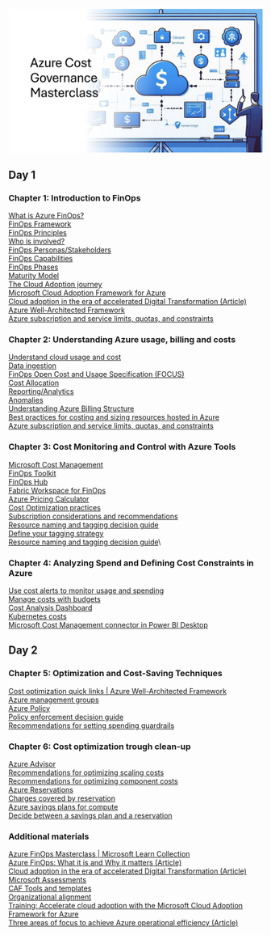 ![Azure Cost Governance Masterclass](Pic/AzFinOpsMasterclass.jpg)
## Day 1
### Chapter 1: Introduction to FinOps
[What is Azure FinOps?](https://learn.microsoft.com/cloud-computing/finops/overview?WT.mc_id=AZ-MVP-5002880)\
[FinOps Framework](https://www.finops.org/framework/)\
[FinOps Principles](https://learn.microsoft.com/cloud-computing/finops/framework/finops-framework?WT.mc_id=AZ-MVP-5002880#principles)\
[Who is involved?](https://www.finops.org/framework/personas/)\
[FinOps Personas/Stakeholders](https://www.finops.org/framework/personas/)\
[FinOps Capabilities](https://learn.microsoft.com/en-us/cloud-computing/finops/framework/capabilities?WT.mc_id=AZ-MVP-5002880)\
[FinOps Phases](https://www.finops.org/framework/phases/)\
[Maturity Model](https://www.finops.org/framework/maturity-model/)\
[The Cloud Adoption journey](https://azure.microsoft.com/solutions/cloud-enablement/cloud-adoption-framework/?WT.mc_id=AZ-MVP-5002880#cloud-adoption-journey)\
[Microsoft Cloud Adoption Framework for Azure](https://learn.microsoft.com/azure/cloud-adoption-framework/overview?WT.mc_id=AZ-MVP-5002880)\
[Cloud adoption in the era of accelerated Digital Transformation (Article)](https://www.ituziast.com/index.php/2020/04/17/cloud-adoption-in-the-era-of-accelerated-digital-transformation-part-1/)\
[Azure Well-Architected Framework](https://learn.microsoft.com/azure/architecture/framework?WT.mc_id=AZ-MVP-5002880)\
[Azure subscription and service limits, quotas, and constraints](https://learn.microsoft.com/azure/azure-resource-manager/management/azure-subscription-service-limits?WT.mc_id=AZ-MVP-5002880)
### Chapter 2: Understanding Azure usage, billing and costs
[Understand cloud usage and cost](https://learn.microsoft.com/en-us/cloud-computing/finops/framework/understand/understand-cloud-usage-cost)\
[Data ingestion](https://learn.microsoft.com/cloud-computing/finops/framework/understand/ingestion?WT.mc_id=AZ-MVP-5002880)\
[FinOps Open Cost and Usage Specification (FOCUS)](https://learn.microsoft.com/en-us/cloud-computing/finops/focus/what-is-focus?WT.mc_id=AZ-MVP-5002880)\
[Cost Allocation](https://learn.microsoft.com/cloud-computing/finops/framework/understand/allocation?WT.mc_id=AZ-MVP-5002880)\
[Reporting/Analytics](https://learn.microsoft.com/cloud-computing/finops/framework/understand/reporting?WT.mc_id=AZ-MVP-5002880)\
[Anomalies](https://learn.microsoft.com/cloud-computing/finops/framework/understand/anomalies?WT.mc_id=AZ-MVP-5002880)\
[Understanding Azure Billing Structure](https://learn.microsoft.com/azure/cost-management-billing/costs/cost-allocation-introduction?WT.mc_id=AZ-MVP-5002880)\
[Best practices for costing and sizing resources hosted in Azure](https://learn.microsoft.com/azure/cloud-adoption-framework/govern/cost-management/best-practices?WT.mc_id=AZ-MVP-5002880)\
[Azure subscription and service limits, quotas, and constraints](https://learn.microsoft.com/azure/azure-resource-manager/management/azure-subscription-service-limits?WT.mc_id=AZ-MVP-5002880)
### Chapter 3: Cost Monitoring and Control with Azure Tools
[Microsoft Cost Management](https://learn.microsoft.com/azure/cost-management-billing/costs/overview-cost-management?WT.mc_id=AZ-MVP-5002880)\
[FinOps Toolkit](https://learn.microsoft.com/en-us/cloud-computing/finops/toolkit/finops-toolkit-overview?WT.mc_id=AZ-MVP-5002880)\
[FinOps Hub](https://microsoft.github.io/finops-toolkit)\
[Fabric Workspace for FinOps](https://learn.microsoft.com/en-us/cloud-computing/finops/fabric/create-fabric-workspace-finops?WT.mc_id=AZ-MVP-5002880)\
[Azure Pricing Calculator](https://azure.microsoft.com/en-us/pricing/calculator?WT.mc_id=AZ-MVP-5002880)\
[Cost Optimization practices](https://learn.microsoft.com/azure/cost-management-billing/costs/cost-mgt-best-practices?WT.mc_id=AZ-MVP-5002880#act-to-optimize)\
[Subscription considerations and recommendations](https://learn.microsoft.com/azure/cloud-adoption-framework/ready/landing-zone/design-area/resource-org-subscriptions?WT.mc_id=AZ-MVP-5002880)\
[Resource naming and tagging decision guide](https://learn.microsoft.com/azure/cloud-adoption-framework/ready/azure-best-practices/resource-naming-and-tagging-decision-guide?WT.mc_id=AZ-MVP-5002880)\
[Define your tagging strategy](https://learn.microsoft.com/azure/cloud-adoption-framework/ready/azure-best-practices/resource-tagging?WT.mc_id=AZ-MVP-5002880)\
[Resource naming and tagging decision guide](https://learn.microsoft.com/azure/cloud-adoption-framework/ready/azure-best-practices/resource-naming-and-tagging-decision-guide?WT.mc_id=AZ-MVP-5002880)\
### Chapter 4: Analyzing Spend and Defining Cost Constraints in Azure
[Use cost alerts to monitor usage and spending](https://learn.microsoft.com/en-us/azure/cost-management-billing/costs/cost-mgt-alerts-monitor-usage-spending?WT.mc_id=AZ-MVP-5002880)\
[Manage costs with budgets](https://learn.microsoft.com/azure/cost-management-billing/manage/cost-management-budget-scenario?WT.mc_id=AZ-MVP-5002880)\
[Cost Analysis Dashboard](https://learn.microsoft.com/en-us/azure/cost-management-billing/costs/quick-acm-cost-analysis?WT.mc_id=AZ-MVP-5002880)\
[Kubernetes costs](https://learn.microsoft.com/azure/cost-management-billing/costs/view-kubernetes-costs?WT.mc_id=AZ-MVP-5002880)\
[Microsoft Cost Management connector in Power BI Desktop](https://learn.microsoft.com/power-bi/connect-data/desktop-connect-azure-cost-management?WT.mc_id=AZ-MVP-5002880)
## Day 2
### Chapter 5: Optimization and Cost-Saving Techniques
[Cost optimization quick links | Azure Well-Architected Framework](https://learn.microsoft.com/azure/well-architected/cost-optimization/?WT.mc_id=AZ-MVP-5002880)\
[Azure management groups](https://learn.microsoft.com/azure/governance/management-groups/overview?WT.mc_id=AZ-MVP-5002880)\
[Azure Policy](https://learn.microsoft.com/azure/governance/policy/overview?WT.mc_id=AZ-MVP-5002880)\
[Policy enforcement decision guide](https://learn.microsoft.com/azure/cloud-adoption-framework/decision-guides/policy-enforcement?WT.mc_id=AZ-MVP-5002880)\
[Recommendations for setting spending guardrails](https://learn.microsoft.com/azure/well-architected/cost-optimization/set-spending-guardrails?WT.mc_id=AZ-MVP-5002880)
### Chapter 6: Cost optimization trough clean-up
[Azure Advisor](https://learn.microsoft.com/azure/advisor/advisor-overview?WT.mc_id=AZ-MVP-5002880)\
[Recommendations for optimizing scaling costs](https://learn.microsoft.com/en-us/azure/well-architected/cost-optimization/optimize-scaling-costs?WT.mc_id=AZ-MVP-5002880)\
[Recommendations for optimizing component costs](https://learn.microsoft.com/azure/well-architected/cost-optimization/optimize-component-costs?WT.mc_id=AZ-MVP-5002880)\
[Azure Reservations](https://learn.microsoft.com/azure/cost-management-billing/reservations/save-compute-costs-reservations?WT.mc_id=AZ-MVP-5002880)\
[Charges covered by reservation](https://learn.microsoft.com/en-us/azure/cost-management-billing/reservations/save-compute-costs-reservations?WT.mc_id=AZ-MVP-5002880#charges-covered-by-reservation)\
[Azure savings plans for compute](https://learn.microsoft.com/azure/cost-management-billing/savings-plan/savings-plan-compute-overview?WT.mc_id=AZ-MVP-5002880)\
[Decide between a savings plan and a reservation](https://learn.microsoft.com/azure/cost-management-billing/savings-plan/decide-between-savings-plan-reservation?WT.mc_id=AZ-MVP-5002880)
### Additional materials
[Azure FinOps Masterclass | Microsoft Learn Collection](https://learn.microsoft.com/en-us/collections/rq2db8wo0ox33e?&sharingId=AZ-MVP-5002880)\
[Azure FinOps: What it is and Why it matters (Article)](https://www.ituziast.com/index.php/2023/02/20/azure-finops-what-it-is-and-why-it-matters)\
[Cloud adoption in the era of accelerated Digital Transformation (Article)](https://www.ituziast.com/index.php/2020/04/17/cloud-adoption-in-the-era-of-accelerated-digital-transformation-part-1/)\
[Microsoft Assessments](https://learn.microsoft.com/assessments?WT.mc_id=AZ-MVP-5002880)\
[CAF Tools and templates](https://learn.microsoft.com/azure/cloud-adoption-framework/resources/tools-templates?WT.mc_id=AZ-MVP-5002880)\
[Organizational alignment](https://learn.microsoft.com/azure/cloud-adoption-framework/organize?WT.mc_id=AZ-MVP-5002880)\
[Training: Accelerate cloud adoption with the Microsoft Cloud Adoption Framework for Azure](https://learn.microsoft.com/training/paths/cloud-adoption-framework?WT.mc_id=AZ-MVP-5002880)\
[Three areas of focus to achieve Azure operational efficiency (Article)](https://www.ituziast.com/index.php/2024/03/08/three-areas-of-focus-to-achieve-azure-operational-efficiency)
